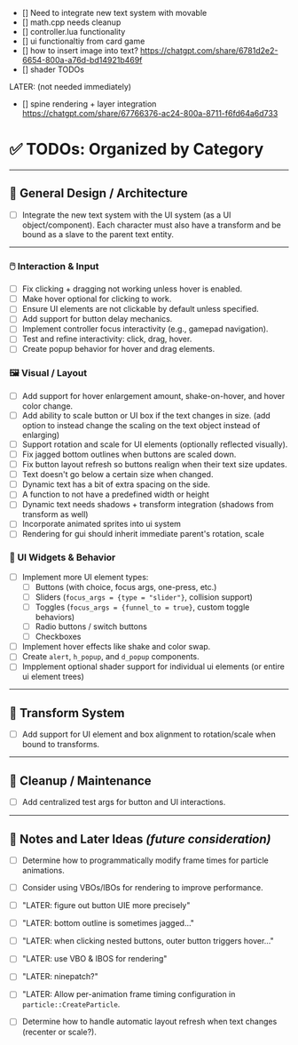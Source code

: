 

- [] Need to integrate new text system with movable
- [] math.cpp needs cleanup
- [] controller.lua functionality
- [] ui functionaltiy from card game
- [] how to insert image into text? https://chatgpt.com/share/6781d2e2-6654-800a-a76d-bd14921b469f
- [] shader TODOs

LATER: (not needed immediately)
- [] spine rendering + layer integration https://chatgpt.com/share/67766376-ac24-800a-8711-f6fd64a6d733


# ✅ TODOs: Organized by Category

---

## 🧠 General Design / Architecture

- [ ] Integrate the new text system with the UI system (as a UI object/component). Each character must also have a transform and be bound as a slave to the parent text entity.


---
### 🖱️ Interaction & Input

- [ ] Fix clicking + dragging not working unless hover is enabled.
- [ ] Make hover optional for clicking to work.
- [ ] Ensure UI elements are not clickable by default unless specified.
- [ ] Add support for button delay mechanics.
- [ ] Implement controller focus interactivity (e.g., gamepad navigation).
- [ ] Test and refine interactivity: click, drag, hover.
- [ ] Create popup behavior for hover and drag elements.

### 🖼️ Visual / Layout

- [ ] Add support for hover enlargement amount, shake-on-hover, and hover color change.
- [ ] Add ability to scale button or UI box if the text changes in size. (add option to instead change the scaling on the text object instead of enlarging)
- [ ] Support rotation and scale for UI elements (optionally reflected visually).
- [ ] Fix jagged bottom outlines when buttons are scaled down.
- [ ] Fix button layout refresh so buttons realign when their text size updates.
- [ ] Text doesn't go below a certain size when changed.
- [ ] Dynamic text has a bit of extra spacing on the side.
- [ ] A function to not have a predefined width or height 
- [ ] Dynamic text needs shadows + transform integration (shadows from transform as well)
- [ ] Incorporate animated sprites into ui system
- [ ] Rendering for gui should inherit immediate parent's rotation, scale

### 🧪 UI Widgets & Behavior

- [ ] Implement more UI element types:
  - [ ] Buttons (with choice, focus args, one-press, etc.)
  - [ ] Sliders (`focus_args = {type = "slider"}`, collision support)
  - [ ] Toggles (`focus_args = {funnel_to = true}`, custom toggle behaviors)
  - [ ] Radio buttons / switch buttons
  - [ ] Checkboxes
- [ ] Implement hover effects like shake and color swap.
- [ ] Create `alert`, `h_popup`, and `d_popup` components.
- [ ] Impplement optional shader support for individual ui elements (or entire ui element trees)

---

## 🧱 Transform System

- [ ] Add support for UI element and box alignment to rotation/scale when bound to transforms.

---

## 🧼 Cleanup / Maintenance

- [ ] Add centralized test args for button and UI interactions.

---

## 🧭 Notes and Later Ideas *(future consideration)*
- [ ] Determine how to programmatically modify frame times for particle animations.
- [ ] Consider using VBOs/IBOs for rendering to improve performance.
- [ ] "LATER: figure out button UIE more precisely"
- [ ] "LATER: bottom outline is sometimes jagged…"
- [ ] "LATER: when clicking nested buttons, outer button triggers hover…"
- [ ] "LATER: use VBO & IBOS for rendering"
- [ ] "LATER: ninepatch?"
- [ ] "LATER: Allow per-animation frame timing configuration in `particle::CreateParticle`.
- [ ] Determine how to handle automatic layout refresh when text changes (recenter or scale?).

